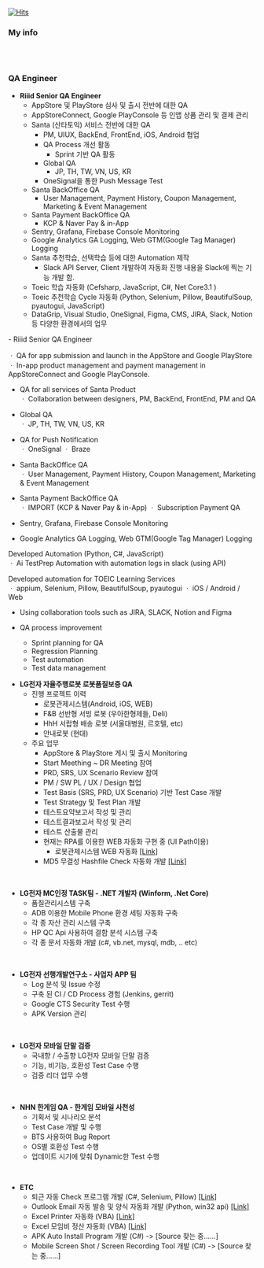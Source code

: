 [![Hits](https://hits.seeyoufarm.com/api/count/incr/badge.svg?url=https%3A%2F%2Fgithub.com%2FSsunLee&count_bg=%23286892&title_bg=%232E8AE5&icon=csharp.svg&icon_color=%23FFFFFF&title=Visit&edge_flat=true)](https://github.com/SsunLee)

### My info


<br></br>

### QA Engineer

 - **Riiid Senior QA Engineer**
   - AppStore 및 PlayStore 심사 및 출시 전반에 대한 QA
   - AppStoreConnect, Google PlayConsole 등 인앱 상품 관리 및 결제 관리
   - Santa (산타토익) 서비스 전반에 대한 QA
      - PM, UIUX, BackEnd, FrontEnd, iOS, Android 협업
      - QA Process 개선 활동
        - Sprint 기반 QA 활동 
      - Global QA
        - JP, TH, TW, VN, US, KR
      - OneSignal을 통한 Push Message Test 
   - Santa BackOffice QA
      - User Management, Payment History, Coupon Management, Marketing & Event Management
   - Santa Payment BackOffice QA
      - KCP & Naver Pay & in-App 
   - Sentry, Grafana, Firebase Console Monitoring
   - Google Analytics GA Logging, Web GTM(Google Tag Manager) Logging
   - Santa 추천학습, 선택학습 등에 대한 Automation 제작
      - Slack API Server, Client 개발하여 자동화 진행 내용을 Slack에 찍는 기능 개발 함.
   - Toeic 학습 자동화 (Cefsharp, JavaScript, C#, Net Core3.1 )
   - Toeic 추천학습 Cycle 자동화 (Python, Selenium, Pillow, BeautifulSoup, pyautogui, JavaScript)
   - DataGrip, Visual Studio, OneSignal, Figma, CMS, JIRA, Slack, Notion 등 다양한 환경에서의 업무
<EN>
- Riiid Senior QA Engineer

   ㆍ  QA for app submission and launch in the AppStore and Google PlayStore
   ㆍ  In-app product management and payment management in AppStoreConnect and Google PlayConsole.
   
- QA for all services of Santa Product   
   ㆍ  Collaboration between designers, PM, BackEnd, FrontEnd, PM and QA
   
- Global QA   
   ㆍ  JP, TH, TW, VN, US, KR
   
- QA for Push Notification  
   ㆍ  OneSignal
   ㆍ  Braze 
   
- Santa BackOffice QA  
   ㆍ  User Management, Payment History, Coupon Management, Marketing & Event Management
   
- Santa Payment BackOffice QA  
       ㆍ  IMPORT (KCP & Naver Pay & in-App)
       ㆍ  Subscription Payment QA
       
- Sentry, Grafana, Firebase Console Monitoring  

- Google Analytics GA Logging, Web GTM(Google Tag Manager) Logging  

Developed Automation (Python, C#, JavaScript)  
   ㆍ Ai TestPrep Automation with automation logs in slack (using API)
   
Developed automation for TOEIC Learning Services    
   ㆍ  appium, Selenium, Pillow, BeautifulSoup, pyautogui
   ㆍ  iOS / Android / Web 
   
- Using collaboration tools such as JIRA, SLACK, Notion and Figma  

- QA process improvement  
   - Sprint planning for QA
   - Regression Planning 
   - Test automation 
   - Test data management


 + **LG전자 자율주행로봇 로봇품질보증 QA**
   - 진행 프로젝트 이력
     - 로봇관제시스템(Android, iOS, WEB)
     - F&B 선반형 서빙 로봇 (우아한형제들, Deli)
     - HhH 서랍형 배송 로봇 (서울대병원, 르호텔, etc)
     - 안내로봇 (현대)
   - 주요 업무
     - AppStore & PlayStore 게시 및 출시 Monitoring
     - Start Meething ~ DR Meeting 참여 
     - PRD, SRS, UX Scenario Review 참여 
     - PM / SW PL / UX / Design 협업 
     - Test Basis (SRS, PRD, UX Scenario) 기반 Test Case 개발
     - Test Strategy 및 Test Plan 개발
     - 테스트요약보고서 작성 및 관리
     - 테스트결과보고서 작성 및 관리
     - 테스트 산출물 관리
     - 현재는 RPA를 이용한 WEB 자동화 구현 중 (UI Path이용)
       * 로봇관제시스템 WEB 자동화 [[Link]](https://github.com/SsunLee/UIPath_rs_service)
     - MD5 무결성 Hashfile Check 자동화 개발 [[Link]](https://github.com/SsunLee/MD5_hasfile_Automation)

<br>

 + **LG전자 MC인정 TASK팀 - .NET 개발자 (Winform, .Net Core)**
   - 품질관리시스템 구축
   - ADB 이용한 Mobile Phone 환경 세팅 자동화 구축
   - 각 종 자산 관리 시스템 구축
   - HP QC Api 사용하여 결함 분석 시스템 구축
   - 각 종 문서 자동화 개발 (c#, vb.net, mysql, mdb, .. etc)
<br>

 + **LG전자 선행개발연구소 - 사업자 APP 팀**
   - Log 분석 및 Issue 수정 
   - 구축 된 CI / CD Process 경험 (Jenkins, gerrit)
   - Google CTS Security Test 수행
   - APK Version 관리
<br>

 + **LG전자 모바일 단말 검증**
   - 국내향 / 수출향 LG전자 모바일 단말 검증
   - 기능, 비기능, 호환성 Test Case 수행
   - 검증 리더 업무 수행 
<br>

 + **NHN 한게임 QA - 한게임 모바일 사천성**
   - 기획서 및 시나리오 분석
   - Test Case 개발 및 수행 
   - BTS 사용하여 Bug Report
   - OS별 호환성 Test 수행
   - 업데이트 시기에 맞춰 Dynamic한 Test 수행
<br>

 + **ETC**
   - 퇴근 자동 Check 프로그램 개발 (C#, Selenium, Pillow) [[Link]](https://github.com/SsunLee/Automation_check)
   - Outlook Email 자동 발송 및 양식 자동화 개발 (Python, win32 api) [[Link]](https://github.com/SsunLee/Outlook_Automation_py)
   - Excel Printer 자동화 (VBA) [[Link]](https://blog.naver.com/tnsqo1126/221891594221)
   - Excel 모임비 정산 자동화 (VBA) [[Link]](https://blog.naver.com/tnsqo1126/221809841744)
   - APK Auto Install Program 개발 (C#) -> [Source 찾는 중......]
   - Mobile Screen Shot / Screen Recording Tool 개발 (C#) -> [Source 찾는 중......]
